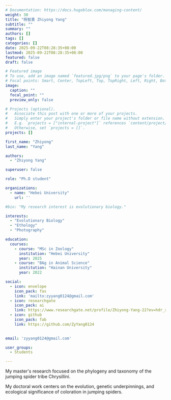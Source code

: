```yaml
---
# Documentation: https://docs.hugoblox.com/managing-content/
weight: 30
title: "杨智勇 Zhiyong Yang"
subtitle: ""
summary: ""
authors: []
tags: []
categories: []
date: 2025-09-22T08:28:35+08:00
lastmod: 2025-09-22T08:28:35+08:00
featured: false
draft: false

# Featured image
# To use, add an image named `featured.jpg/png` to your page's folder.
# Focal points: Smart, Center, TopLeft, Top, TopRight, Left, Right, BottomLeft, Bottom, BottomRight.
image:
  caption: ""
  focal_point: ""
  preview_only: false

# Projects (optional).
#   Associate this post with one or more of your projects.
#   Simply enter your project's folder or file name without extension.
#   E.g. `projects = ["internal-project"]` references `content/project/deep-learning/index.md`.
#   Otherwise, set `projects = []`.
projects: []

first_name: "Zhiyong"
last_name: "Yang"

authors:
  - "Zhiyong Yang"

superuser: false

role: "Ph.D student"

organizations:
  - name: "Hebei University"
    url: ''

#bio: "My research interest is evolutionary biology."

interests:
  - "Evolutionary Biology"
  - "Ethology"
  - "Photography"

education:
  courses:
    - course: "MSc in Zoology"
      institution: "Hebei University"
      year: 2025
    - course: "BAg in Animal Science"
      institution: "Hainan University"
      year: 2022

social:
  - icon: envelope
    icon_pack: fas
    link: 'mailto:zyyang0124@gmail.com'
  - icon: researchgate
    icon_pack: ai
    link: https://www.researchgate.net/profile/Zhiyong-Yang-22?ev=hdr_xprf
  - icon: github
    icon_pack: fab
    link: https://github.com/ZyYang0124

    
email: 'zyyang0124@gmail.com'

user_groups:
  - Students

---
```


My master's research focused on the phylogeny and taxonomy of the jumping spider tribe Chrysillini.

My doctoral work centers on the evolution, genetic underpinnings, and ecological significance of coloration in jumping spiders.